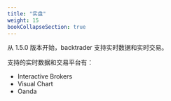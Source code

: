 ```yaml
---
title: "实盘"
weight: 15
bookCollapseSection: true
---
```


从 1.5.0 版本开始，backtrader 支持实时数据和实时交易。

支持的实时数据和交易平台有：

- Interactive Brokers
- Visual Chart
- Oanda
